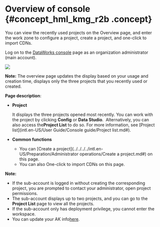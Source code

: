 # Overview of console {#concept_hml_kmg_r2b .concept}

You can view the recently used projects on the Overview page, and enter the work zone to configure a project, create a project, and one-click to import CDNs.

Log on to the [DataWorks console](https://workbench.data.aliyun.com/console) page as an organization administrator \(main account\).

![](http://static-aliyun-doc.oss-cn-hangzhou.aliyuncs.com/assets/img/16186/15446659518728_en-US.jpg)

**Note:** The overview page updates the display based on your usage and creation time, displays only the three projects that you recently used or created.

**Page description**:

-   **Project**

    It displays the three projects opened most recently. You can work with the project by clicking **Config** or **Data Studio**.  Alternatively, you can also access the**Project List** to do so. For more information, see [Project list](intl.en-US/User Guide/Console guide/Project list.md#).

-   **Common functions**
    -   You can [Create a project](../../../../intl.en-US/Preparation/Administrator operations/Create a project.md#) on this page.
    -   You can also One-click to import CDNs on this page.

**Note:** 

-   If the sub-account is logged in without creating the corresponding project, you are prompted to contact your administrator, open project permissions.
-   The sub-account displays up to two projects, and you can go to the **Project List** page to view all the projects.
-   If the sub-account only has deployment privilege, you cannot enter the workspace.
-   You can update your AK info[here](https://intl.data.aliyun.com/console/akinfo).


